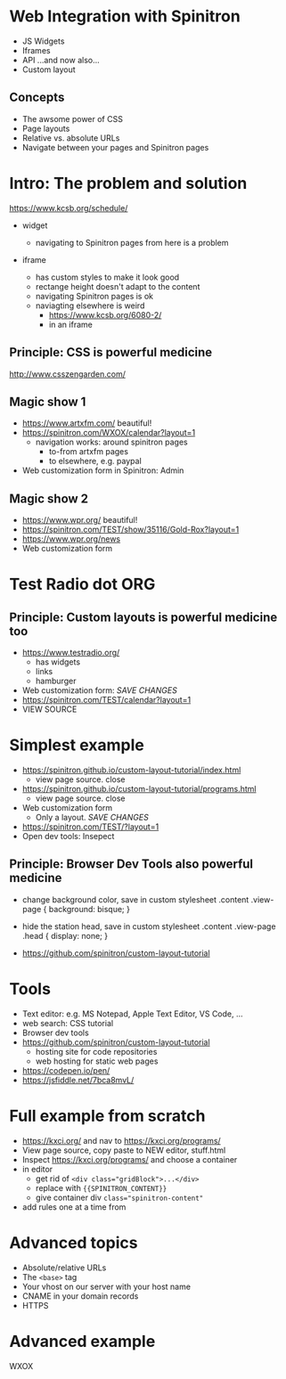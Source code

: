 Web Integration with Spinitron
==============================

- JS Widgets
- Iframes
- API
    ...and now also...
- Custom layout

## Concepts

- The awsome power of CSS
- Page layouts
- Relative vs. absolute URLs
- Navigate between your pages and Spinitron pages







Intro: The problem and solution
===============================

https://www.kcsb.org/schedule/

- widget
    - navigating to Spinitron pages from here is a problem

- iframe
    - has custom styles to make it look good
    - rectange height doesn't adapt to the content
    - navigating Spinitron pages is ok
    - naviagting elsewhere is weird
        - https://www.kcsb.org/6080-2/
        - in an iframe

## Principle: CSS is powerful medicine

http://www.csszengarden.com/

## Magic show 1

- https://www.artxfm.com/   beautiful!
- https://spinitron.com/WXOX/calendar?layout=1
    - navigation works: around spinitron pages
        - to-from artxfm pages
        - to elsewhere, e.g. paypal
- Web customization form in Spinitron: Admin

## Magic show 2

- https://www.wpr.org/   beautiful!
- https://spinitron.com/TEST/show/35116/Gold-Rox?layout=1
- https://www.wpr.org/news
- Web customization form





Test Radio dot ORG
==================

## Principle: Custom layouts is powerful medicine too

- https://www.testradio.org/
    - has widgets
    - links
    - hamburger
- Web customization form: _SAVE CHANGES_
- https://spinitron.com/TEST/calendar?layout=1
- VIEW SOURCE




Simplest example
================

- https://spinitron.github.io/custom-layout-tutorial/index.html
    - view page source. close
- https://spinitron.github.io/custom-layout-tutorial/programs.html
    - view page source. close
- Web customization form
    - Only a layout. _SAVE CHANGES_
- https://spinitron.com/TEST/?layout=1
- Open dev tools: Insepect

## Principle: Browser Dev Tools also powerful medicine

- change background color, save in custom stylesheet
        .content .view-page {
            background: bisque;
        }
- hide the station head, save in custom stylesheet
        .content .view-page .head {
            display: none;
        }

- https://github.com/spinitron/custom-layout-tutorial



Tools
=====

- Text editor: e.g. MS Notepad, Apple Text Editor, VS Code, ...
- web search: CSS tutorial
- Browser dev tools
- https://github.com/spinitron/custom-layout-tutorial
    - hosting site for code repositories
    - web hosting for static web pages
- https://codepen.io/pen/
- https://jsfiddle.net/7bca8mvL/




Full example from scratch
=========================

- https://kxci.org/ and nav to https://kxci.org/programs/
- View page source, copy paste to NEW editor, stuff.html
- Inspect https://kxci.org/programs/ and choose a container
- in editor
    - get rid of `<div class="gridBlock">...</div>`
    - replace with `{{SPINITRON_CONTENT}}`
    - give container div `class="spinitron-content"`
- add rules one at a time from


Advanced topics
===============

- Absolute/relative URLs
- The `<base>` tag
- Your vhost on our server with your host name
- CNAME in your domain records
- HTTPS


Advanced example
================

WXOX